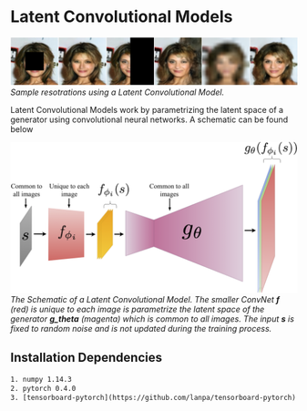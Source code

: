 # Latent Convolutional Models


![Img1](Sample_Restorations.png)
*Sample resotrations using a Latent Convolutional Model.*


Latent Convolutional Models work by parametrizing the latent space of a generator using convolutional neural networks. A schematic can be found below


![Img2](NormNet_Paper.png)
*The Schematic of a Latent Convolutional Model. The smaller ConvNet **f** (red) is unique to each image is parametrize the latent space of the generator **g_theta** (magenta) which is common to all images. The input **s** is fixed to random noise and is not updated during the training process.*


## Installation Dependencies
	1. numpy 1.14.3
	2. pytorch 0.4.0
	3. [tensorboard-pytorch](https://github.com/lanpa/tensorboard-pytorch)




